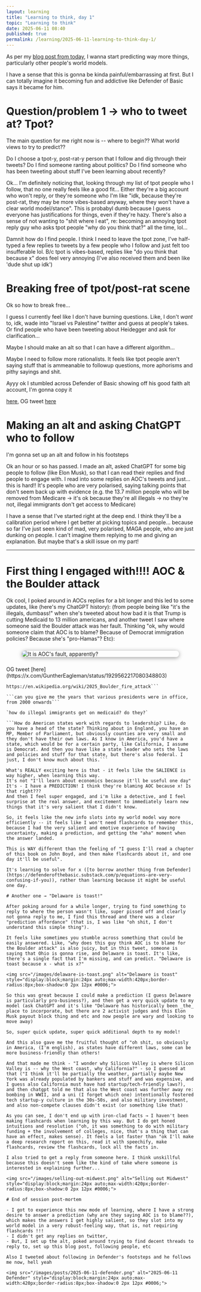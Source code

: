 ```yaml
---
layout: learning
title: "Learning to think, day 1" 
topic: "Learning to think"
date: 2025-06-11 08:40
published: true
permalink: /learning/2025-06-11-learning-to-think-day-1/
---
```


As per my [blog post from today](/blog/2025-06-11/), I wanna start predicting way more things, particularly other people's world models. 

I have a sense that this is gonna be kinda painful/embarrassing at first. But I can totally imagine it becoming fun and addictive like Defender of Basic says it became for him. 

# Question/problem 1 → who to tweet at? Tpot?
The main question for me right now is -- where to begin?? What world views to try to predict?? 

Do I choose a tpot-y, post-rat-y person that I follow and dig through their tweets? 
Do I find someone ranting about politics? 
Do I find someone who has been tweeting about stuff I've been learning about recently?

Ok... I'm definitely noticing that, looking through my list of tpot people who I follow, that no one really feels like a good fit...
Either they're a big account who won't reply, or they're someone who I'm like "idk, because they're post-rat, they may be more vibes-based anyway, where they won't have a clear world model/stance". This is probabyl dumb because I guess everyone has justifications for things, even if they're hazy. There's also a sense of not wanting to "shit where I eat", re: becoming an annoying tpot reply guy who asks tpot people "why do you think that?" all the time, lol...

Damnit how do I find people. I think I need to leave the tpot zone, I've half-typed a few replies to tweets by a few people who I follow and just felt too insufferable lol. B/c tpot is vibes-based, replies like "do you think that because x" does feel very annoying (I've also received them and been like 'dude shut up idk')

# Breaking free of tpot/post-rat scene

Ok so how to break free...

I guess I currently feel like I don't have burning questions. Like, I don't _want_ to, idk, wade into "Israel vs Palestine" twitter and guess at people's takes. Or find people who have been tweeting about Heidegger and ask for clarification...

Maybe I should make an alt so that I can have a different algorithm...

Maybe I need to follow more rationalists. It feels like tpot people aren't saying stuff that is ammeanable to followup questions, more aphorisms and pithy sayings and shit.

Ayyy ok I stumbled across Defender of Basic showing off his good faith alt account, I'm gonna copy it 

[here](https://x.com/DefenderOfBasic/status/1818091424744698262), OG tweet [here](https://x.com/intogoodfaith/status/1818064676619698686)

# Making an alt and asking ChatGPT who to follow

I'm gonna set up an alt and follow in his footsteps

Ok an hour or so has passed. I made an alt, asked ChatGPT for some big people to follow (like Elon Musk), so that I can read their replies and find people to engage with. I read into some replies on AOC's tweets and just... this is hard!! It's people who are very polarised, saying talking points that don't seem back up with evidence (e.g. the 13.7 million people who will be removed from Medicare → it's ok because they're all illegals → no they're not, illegal immigrants don't get access to Medicare)

I have a sense that I've started right at the deep end. I think they'll be a calibration period where I get better at picking topics and people... because so far I've just seen kind of mad, very polarised, MAGA people, who are just dunking on people. I can't imagine them replying to me and giving an explanation. But maybe that's a skill issue on my part!

---

# First thing I engaged with!!!! AOC & the Boulder attack

Ok cool, I poked around in AOCs replies for a bit longer and this led to some updates, like (here's my ChatGPT history):
(from people being like "it's the illegals, dumbass!" when she's tweeted about how bad it is that Trump is cutting Medicaid to 13 million americans, and another tweet I saw where someone said the Boulder attack was her fault. Thinking "ok, why would someone claim that AOC is to blame? Because of Democrat immigration policies? Because she's "pro-Hamas"? Etc):

<img src="/images/aoc.png" alt="It is AOC's fault, apparently?" style="display:block;margin:24px auto;max-width:420px;border-radius:8px;box-shadow:0 2px 12px #0006;">
OG tweet [here](https://x.com/GuntherEagleman/status/1929562217080348803)

```what happened with the 2025 boulder attack?
https://en.wikipedia.org/wiki/2025_Boulder_fire_attack```

```can you give me the years that various presidents were in office, from 2000 onwards```

`how do illegal immigrants get on medicaid? do they?`

```How do American states work with regards to leadership? Like, do you have a head of the state? Thinking about in England, you have an MP, Member of Parliament, but obviously counties are very small and they don't have their own laws. As I know in America, you'd have a state, which would be for a certain party, like California, I assume is Democrat. And then you have like a state leader who sets the laws and policies and stuff for that state, but there's also federal. I just, I don't know much about this.```

What's REALLY exciting here is that - it feels like the SALIENCE is way higher, when learning this way. 
It's not "I'll learn about economics because it'll be useful one day"
It's - I have a PREDICTION! I think they're blaming AOC because x! Is that right???
And then I feel super engaged, and i'm like a detective, and I feel surprise at the real answer, and excitement to immediately learn new things that it's very salient that I didn't know. 

So, it feels like the new info slots into my world model way more efficiently -- it feels like I won't need flashcards to remember this, because I had the very salient and emotive experience of having uncertainty, making a prediction, and getting the "aha" moment when the answer landed. 

This is WAY different than the feeling of "I guess I'll read a chapter of this book on John Boyd, and then make flashcards about it, and one day it'll be useful".

It's learning to solve for x ([to borrow another thing from Defender](https://defenderofthebasic.substack.com/p/equations-are-very-confusing-if-you)), rather than learning because it might be useful one day. 

# Another one → "Delaware is toast!"

After poking around for a while longer, trying to find something to reply to where the person wasn't like, super pissed off and clearly not gonna reply to me, I find this thread and there was a clear "prediction affordance" (that is, I was like "oh shit, I don't understand this simple thing").

It feels like sometimes you stumble across something that could be easily answered. Like, "why does this guy think AOC is to blame for the Boulder attack" is also juicy, but in this tweet, someone is saying that Ohio is gonna rise, and Delaware is toast. It's like, there's a single fact that I'm missing, and can predict. "Delaware is toast because x - what is x?"

<img src="/images/delaware-is-toast.png" alt="Delaware is toast" style="display:block;margin:24px auto;max-width:420px;border-radius:8px;box-shadow:0 2px 12px #0006;">

So this was great because I could make a prediction (I guess Delaware is particularly pro-business?), and then get a very quick update to my model (ask ChatGPT and it's like "Delaware has historically been _the_ place to incorporate, but there are 2 activist judges and this Elon Musk payout block thing and etc and now people are wary and looking to move away)

So, super quick update, super quick additional depth to my model! 

And this also gave me the fruitful thought of "oh shit, so obviously in America, (I'm english), as states have different laws, some can be more business-friendly than others!

And that made me think - "I wonder why Silicon Valley is where Silicon Valley is -- why the West coast, why California?" - so I guessed at that ("I think it'll be partially the weather, partially maybe New York was already populated by bankers and stuff and was expensive, and I guess also California must have had startup/tech-friendly laws?), and then chatgpt told me that also the West coast was further away re: bombing in WWII, and a uni (I forget which one) intentionally fostered tech startup-y culture in the 30s-50s, and also military investment, and also non-compete clauses didn't exist (or something like that)

As you can see, I don't end up with iron-clad facts → I haven't been making flashcards when learning by this way. But I do get honed intuitions and resolution ("oh, it was something to do with military funding + the involvement of colleges, nice, that's a thing that can have an effect, makes sense). It feels a lot faster than "ok I'll make a deep research report on this, read it with speechify, make flashcards, review the flashcards, lock all the facts in.

I also tried to get a reply from someone here. I think unskillful because this doesn't seem like the kind of take where someone is interested in explaining further...

<img src="/images/selling-out-midwest.png" alt="Selling out Midwest" style="display:block;margin:24px auto;max-width:420px;border-radius:8px;box-shadow:0 2px 12px #0006;">

# End of session post-mortem

- I got to experience this new mode of learning, where I have a strong desire to answer a prediction (why are they saying AOC is to blame??), which makes the answers I get highly salient, so they slot into my world model in a very robust-feeling way, that is, not requiring flashcards !!!
- I didn't get any replies on twitter, 
- But, I set up the alt, poked around trying to find decent threads to reply to, set up this blog post, following people, etc

Also I tweeted about following in Defender's footsteps and he follows me now, hell yeah

<img src="/images/posts/2025-06-11-defender.png" alt="2025-06-11 Defender" style="display:block;margin:24px auto;max-width:420px;border-radius:8px;box-shadow:0 2px 12px #0006;">
